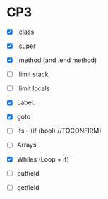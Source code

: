 # CP3

- [x] .class
- [x] .super
- [x] .method (and .end method)
- [ ] .limit stack
- [ ] .limit locals
  
- [x] Label:
- [x] goto
- [ ] Ifs - (if (bool) //TOCONFIRM)
- [ ] Arrays
- [x] Whiles (Loop + if)
- [ ] putfield
- [ ] getfield